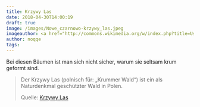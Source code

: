 ```yaml
---
title: Krzywy Las
date: 2018-04-30T14:00:19
draft: true
image: /images/Nowe_czarnowo-krzywy_las.jpeg
imageauthor: <a href="http://commons.wikimedia.org/w/index.php?title=User:Asbb&amp;action=edit&amp;redlink=1" class="new" title="User:Asbb (page does not exist)">Artur Strzelczyk</a>
author: noqqe
tags:
---
```


Bei diesen Bäumen ist man sich nicht sicher, warum sie seltsam krum geformt
sind.

> Der Krzywy Las (polnisch für: „Krummer Wald“) ist ein als Naturdenkmal
> geschützter Wald in Polen.
>
> Quelle: [Krzywy Las](https://de.wikipedia.org/wiki/Krzywy_Las)
